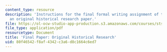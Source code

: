 ```yaml
---
content_type: resource
description: 'Instructions for the final formal writing assignment of the course:
  an original historical research paper.'
file: https://ol-ocw-studio-app-production.s3.amazonaws.com/courses/sts-036-technology-and-nature-in-american-history-spring-2008/80f46542f8af4342c3a6d8c1664c6ed7_paper_final.pdf
file_type: application/pdf
resourcetype: Document
title: 'Final Paper: Original Historical Research'
uid: 80f46542-f8af-4342-c3a6-d8c1664c6ed7
---
```

